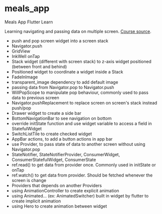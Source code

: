 # meals_app

Meals App Flutter Learn

Learning navigating and passing data on multiple screen.
[Course source](https://www.udemy.com/user/academind/).

* push and pop screen widget into a screen stack
* Navigator.push
* GridView
* InkWell onTap
* Stack widget (different with screen stack) to z-axis widget positioned (between front and behind)
* Positioned widget to coordinate a widget inside a Stack
* FadeInImage
* transparent_image dependency to add default image
* passing data from Navigator.pop to Navigator.push
* WillPopScope to manipulate pop behaviour, commonly used to pass data to previous screen
* Navigator.pushReplacement to replace screen on screen's stack instead push/pop
* Drawer widget to create a side bar
* BottomNavigationBar to see navigation on bottom
* override initState function and use widget variable to access a field in StatefulWidget 
* SwitchListTile to create checked widget
* AppBar actions, to add a button actions in app bar
* use Provider, to pass state of data to another screen without using Navigator.pop
* StateNotifier, StateNotifierProvider, ConsumerWidget, ConsumerStatefulWidget, ConsumerState
* ref.read() to get data from provider once. Commonly used in initState or onTap
* ref.watch() to get data from provider. Should be fetched whenever the screen is change
* Providers that depends on another Providers
* using AnimationController to create explicit animation
* using Animated... (ex: AnimatedSwitcher) built in widget by flutter to create implicit animation
* using Hero to create animation between widget

